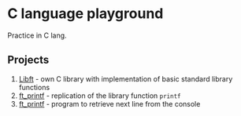# C language playground

Practice in C lang.

## Projects

1. [Libft](projects/libft/README.md) - own C library with implementation of basic standard library functions
1. [ft_printf](projects/ft_printf/README.md) - replication of the library function `printf`
1. [ft_printf](projects/get_next_line/README.md) - program to retrieve next line from the console
